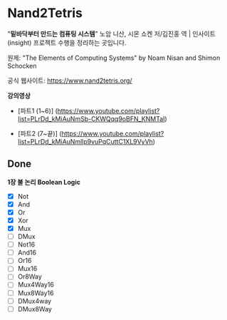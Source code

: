 # Nand2Tetris

"**밑바닥부터 만드는 컴퓨팅 시스템**" 노암 니산, 시몬 쇼켄 저/김진홍 역 | 인사이트(insight) 프로젝트 수행을 정리하는 곳입니다.

원제: "The Elements of Computing Systems" by Noam Nisan and Shimon Schocken

공식 웹사이트: https://www.nand2tetris.org/

**강의영상**

- [파트1 (1~6)] (https://www.youtube.com/playlist?list=PLrDd_kMiAuNmSb-CKWQqq9oBFN_KNMTaI)

- [파트2 (7~끝)] (https://www.youtube.com/playlist?list=PLrDd_kMiAuNmllp9vuPqCuttC1XL9VyVh)

## Done

**1장 불 논리 Boolean Logic**

- [x] Not
- [x] And
- [x] Or
- [x] Xor
- [X] Mux
- [ ] DMux
- [ ] Not16
- [ ] And16
- [ ] Or16
- [ ] Mux16
- [ ] Or8Way
- [ ] Mux4Way16
- [ ] Mux8Way16
- [ ] DMux4way
- [ ] DMux8Way